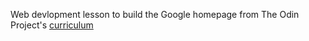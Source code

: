 Web devlopment lesson to build the Google homepage from The Odin Project's [curriculum](https://www.theodinproject.com/courses/web-development-101/lessons/html-css)